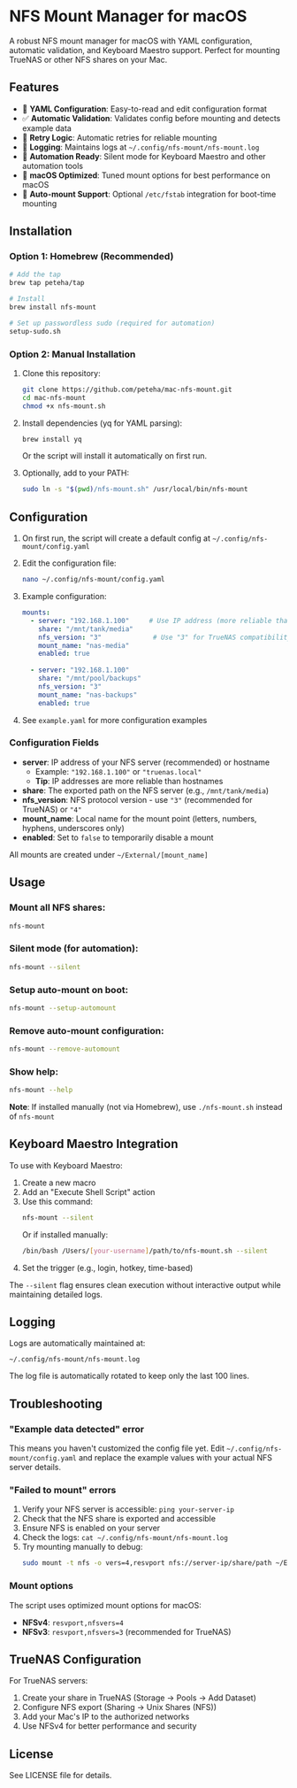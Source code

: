 # NFS Mount Manager for macOS

A robust NFS mount manager for macOS with YAML configuration, automatic validation, and Keyboard Maestro support. Perfect for mounting TrueNAS or other NFS shares on your Mac.

## Features

- 🔧 **YAML Configuration**: Easy-to-read and edit configuration format
- ✅ **Automatic Validation**: Validates config before mounting and detects example data
- 🔄 **Retry Logic**: Automatic retries for reliable mounting
- 📝 **Logging**: Maintains logs at `~/.config/nfs-mount/nfs-mount.log`
- 🤖 **Automation Ready**: Silent mode for Keyboard Maestro and other automation tools
- 🍎 **macOS Optimized**: Tuned mount options for best performance on macOS
- 🚀 **Auto-mount Support**: Optional `/etc/fstab` integration for boot-time mounting

## Installation

### Option 1: Homebrew (Recommended)

```bash
# Add the tap
brew tap peteha/tap

# Install
brew install nfs-mount

# Set up passwordless sudo (required for automation)
setup-sudo.sh
```

### Option 2: Manual Installation

1. Clone this repository:
   ```bash
   git clone https://github.com/peteha/mac-nfs-mount.git
   cd mac-nfs-mount
   chmod +x nfs-mount.sh
   ```

2. Install dependencies (yq for YAML parsing):
   ```bash
   brew install yq
   ```
   Or the script will install it automatically on first run.

3. Optionally, add to your PATH:
   ```bash
   sudo ln -s "$(pwd)/nfs-mount.sh" /usr/local/bin/nfs-mount
   ```

## Configuration

1. On first run, the script will create a default config at `~/.config/nfs-mount/config.yaml`

2. Edit the configuration file:
   ```bash
   nano ~/.config/nfs-mount/config.yaml
   ```

3. Example configuration:
   ```yaml
   mounts:
     - server: "192.168.1.100"     # Use IP address (more reliable than hostname)
       share: "/mnt/tank/media"
       nfs_version: "3"             # Use "3" for TrueNAS compatibility
       mount_name: "nas-media"
       enabled: true
     
     - server: "192.168.1.100"
       share: "/mnt/pool/backups"
       nfs_version: "3"
       mount_name: "nas-backups"
       enabled: true
   ```

4. See `example.yaml` for more configuration examples

### Configuration Fields

- **server**: IP address of your NFS server (recommended) or hostname
  - Example: `"192.168.1.100"` or `"truenas.local"`
  - **Tip**: IP addresses are more reliable than hostnames
- **share**: The exported path on the NFS server (e.g., `/mnt/tank/media`)
- **nfs_version**: NFS protocol version - use `"3"` (recommended for TrueNAS) or `"4"`
- **mount_name**: Local name for the mount point (letters, numbers, hyphens, underscores only)
- **enabled**: Set to `false` to temporarily disable a mount

All mounts are created under `~/External/[mount_name]`

## Usage

### Mount all NFS shares:
```bash
nfs-mount
```

### Silent mode (for automation):
```bash
nfs-mount --silent
```

### Setup auto-mount on boot:
```bash
nfs-mount --setup-automount
```

### Remove auto-mount configuration:
```bash
nfs-mount --remove-automount
```

### Show help:
```bash
nfs-mount --help
```

**Note**: If installed manually (not via Homebrew), use `./nfs-mount.sh` instead of `nfs-mount`

## Keyboard Maestro Integration

To use with Keyboard Maestro:

1. Create a new macro
2. Add an "Execute Shell Script" action
3. Use this command:
   ```bash
   nfs-mount --silent
   ```
   Or if installed manually:
   ```bash
   /bin/bash /Users/[your-username]/path/to/nfs-mount.sh --silent
   ```
4. Set the trigger (e.g., login, hotkey, time-based)

The `--silent` flag ensures clean execution without interactive output while maintaining detailed logs.

## Logging

Logs are automatically maintained at:
```
~/.config/nfs-mount/nfs-mount.log
```

The log file is automatically rotated to keep only the last 100 lines.

## Troubleshooting

### "Example data detected" error
This means you haven't customized the config file yet. Edit `~/.config/nfs-mount/config.yaml` and replace the example values with your actual NFS server details.

### "Failed to mount" errors
1. Verify your NFS server is accessible: `ping your-server-ip`
2. Check that the NFS share is exported and accessible
3. Ensure NFS is enabled on your server
4. Check the logs: `cat ~/.config/nfs-mount/nfs-mount.log`
5. Try mounting manually to debug:
   ```bash
   sudo mount -t nfs -o vers=4,resvport nfs://server-ip/share/path ~/External/test
   ```

### Mount options
The script uses optimized mount options for macOS:
- **NFSv4**: `resvport,nfsvers=4`
- **NFSv3**: `resvport,nfsvers=3` (recommended for TrueNAS)

## TrueNAS Configuration

For TrueNAS servers:

1. Create your share in TrueNAS (Storage → Pools → Add Dataset)
2. Configure NFS export (Sharing → Unix Shares (NFS))
3. Add your Mac's IP to the authorized networks
4. Use NFSv4 for better performance and security

## License

See LICENSE file for details.
